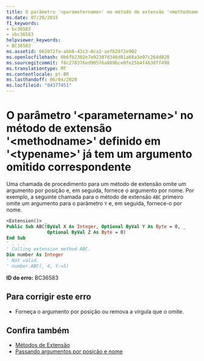 ```yaml
---
title: O parâmetro '<parametername>' no método de extensão '<methodname>' definido em '<typename>' já tem um argumento omitido correspondente
ms.date: 07/20/2015
f1_keywords:
- bc36583
- vbc36583
helpviewer_keywords:
- BC36583
ms.assetid: 662072fa-abb8-43c3-8ca2-aefb20f2e902
ms.openlocfilehash: 0b6fb2302e7e92387d346d81a68a3e97c264d828
ms.sourcegitcommit: f8c270376ed905f6a8896ce0fe25b4f4b38ff498
ms.translationtype: MT
ms.contentlocale: pt-BR
ms.lasthandoff: 06/04/2020
ms.locfileid: "84377451"
---
```

# <a name="parameter-parametername-in-extension-method-methodname-defined-in-typename-already-has-a-matching-omitted-argument"></a>O parâmetro '\<parametername>' no método de extensão '\<methodname>' definido em '\<typename>' já tem um argumento omitido correspondente
Uma chamada de procedimento para um método de extensão omite um argumento por posição e, em seguida, fornece o argumento por nome. Por exemplo, a seguinte chamada para o método de extensão `ABC` primeiro omite um argumento para o parâmetro `Y` e, em seguida, fornece-o por nome.  
  
```vb  
<Extension()> _  
Public Sub ABC(ByVal X As Integer, Optional ByVal Y As Byte = 0, _  
               Optional ByVal Z As Byte = 0)  
End Sub  
' . . .  
' Calling extension method ABC.  
Dim number As Integer  
' Not valid.  
' number.ABC(, 4, Y:=5)  
```  
  
 **ID do erro:** BC36583  
  
## <a name="to-correct-this-error"></a>Para corrigir este erro  
  
- Forneça o argumento por posição ou remova a vírgula que o omite.  
  
## <a name="see-also"></a>Confira também

- [Métodos de Extensão](../programming-guide/language-features/procedures/extension-methods.md)
- [Passando argumentos por posição e nome](../programming-guide/language-features/procedures/passing-arguments-by-position-and-by-name.md)
